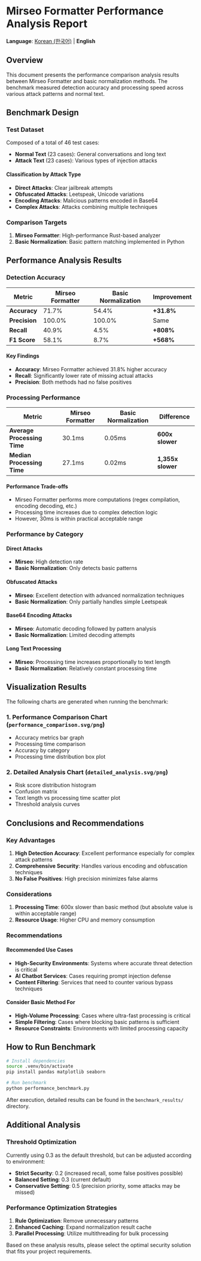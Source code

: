 # Mirseo Formatter Performance Analysis Report

**Language**: [Korean (한국어)](performance_analysis.md) | **English**

## Overview

This document presents the performance comparison analysis results between Mirseo Formatter and basic normalization methods. The benchmark measured detection accuracy and processing speed across various attack patterns and normal text.

## Benchmark Design

### Test Dataset

Composed of a total of 46 test cases:
- **Normal Text** (23 cases): General conversations and long text
- **Attack Text** (23 cases): Various types of injection attacks

#### Classification by Attack Type
- **Direct Attacks**: Clear jailbreak attempts
- **Obfuscated Attacks**: Leetspeak, Unicode variations
- **Encoding Attacks**: Malicious patterns encoded in Base64
- **Complex Attacks**: Attacks combining multiple techniques

### Comparison Targets

1. **Mirseo Formatter**: High-performance Rust-based analyzer
2. **Basic Normalization**: Basic pattern matching implemented in Python

## Performance Analysis Results

### Detection Accuracy

| Metric | Mirseo Formatter | Basic Normalization | Improvement |
|--------|------------------|---------------------|-------------|
| **Accuracy** | 71.7% | 54.4% | **+31.8%** |
| **Precision** | 100.0% | 100.0% | Same |
| **Recall** | 40.9% | 4.5% | **+808%** |
| **F1 Score** | 58.1% | 8.7% | **+568%** |

#### Key Findings
- **Accuracy**: Mirseo Formatter achieved 31.8% higher accuracy
- **Recall**: Significantly lower rate of missing actual attacks
- **Precision**: Both methods had no false positives

### Processing Performance

| Metric | Mirseo Formatter | Basic Normalization | Difference |
|--------|------------------|---------------------|------------|
| **Average Processing Time** | 30.1ms | 0.05ms | **600x slower** |
| **Median Processing Time** | 27.1ms | 0.02ms | **1,355x slower** |

#### Performance Trade-offs
- Mirseo Formatter performs more computations (regex compilation, encoding decoding, etc.)
- Processing time increases due to complex detection logic
- However, 30ms is within practical acceptable range

### Performance by Category

#### Direct Attacks
- **Mirseo**: High detection rate
- **Basic Normalization**: Only detects basic patterns

#### Obfuscated Attacks
- **Mirseo**: Excellent detection with advanced normalization techniques
- **Basic Normalization**: Only partially handles simple Leetspeak

#### Base64 Encoding Attacks
- **Mirseo**: Automatic decoding followed by pattern analysis
- **Basic Normalization**: Limited decoding attempts

#### Long Text Processing
- **Mirseo**: Processing time increases proportionally to text length
- **Basic Normalization**: Relatively constant processing time

## Visualization Results

The following charts are generated when running the benchmark:

### 1. Performance Comparison Chart (`performance_comparison.svg/png`)
- Accuracy metrics bar graph
- Processing time comparison
- Accuracy by category
- Processing time distribution box plot

### 2. Detailed Analysis Chart (`detailed_analysis.svg/png`)
- Risk score distribution histogram
- Confusion matrix
- Text length vs processing time scatter plot
- Threshold analysis curves

## Conclusions and Recommendations

### Key Advantages
1. **High Detection Accuracy**: Excellent performance especially for complex attack patterns
2. **Comprehensive Security**: Handles various encoding and obfuscation techniques
3. **No False Positives**: High precision minimizes false alarms

### Considerations
1. **Processing Time**: 600x slower than basic method (but absolute value is within acceptable range)
2. **Resource Usage**: Higher CPU and memory consumption

### Recommendations

#### Recommended Use Cases
- **High-Security Environments**: Systems where accurate threat detection is critical
- **AI Chatbot Services**: Cases requiring prompt injection defense
- **Content Filtering**: Services that need to counter various bypass techniques

#### Consider Basic Method For
- **High-Volume Processing**: Cases where ultra-fast processing is critical
- **Simple Filtering**: Cases where blocking basic patterns is sufficient
- **Resource Constraints**: Environments with limited processing capacity

## How to Run Benchmark

```bash
# Install dependencies
source .venv/bin/activate
pip install pandas matplotlib seaborn

# Run benchmark
python performance_benchmark.py
```

After execution, detailed results can be found in the `benchmark_results/` directory.

## Additional Analysis

### Threshold Optimization
Currently using 0.3 as the default threshold, but can be adjusted according to environment:
- **Strict Security**: 0.2 (increased recall, some false positives possible)
- **Balanced Setting**: 0.3 (current default)
- **Conservative Setting**: 0.5 (precision priority, some attacks may be missed)

### Performance Optimization Strategies
1. **Rule Optimization**: Remove unnecessary patterns
2. **Enhanced Caching**: Expand normalization result cache
3. **Parallel Processing**: Utilize multithreading for bulk processing

Based on these analysis results, please select the optimal security solution that fits your project requirements.